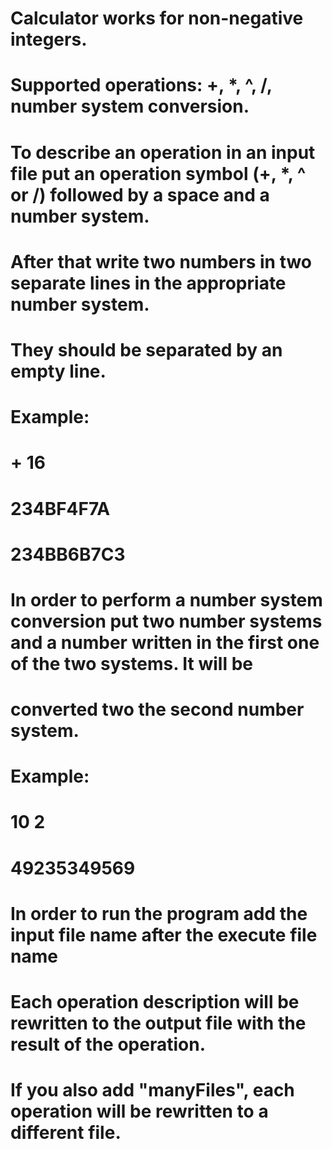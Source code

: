 # Calculator works for non-negative integers.
# Supported operations: +, *, ^, /, number system conversion.
# To describe an operation in an input file put an operation symbol (+, *, ^ or /) followed by a space and a number system.
# After that write two numbers in two separate lines in the appropriate number system.
# They should be separated by an empty line.
# Example:
# + 16
# 
# 234BF4F7A
# 
# 234BB6B7C3
#
# In order to perform a number system conversion put two number systems and a number written in the first one of the two systems. It will be
# converted two the second number system.
# Example:
# 10 2
#
# 49235349569
# 
# In order to run the program add the input file name after the execute file name
# Each operation description will be rewritten to the output file with the result of the operation.
# If you also add "manyFiles", each operation will be rewritten to a different file.
